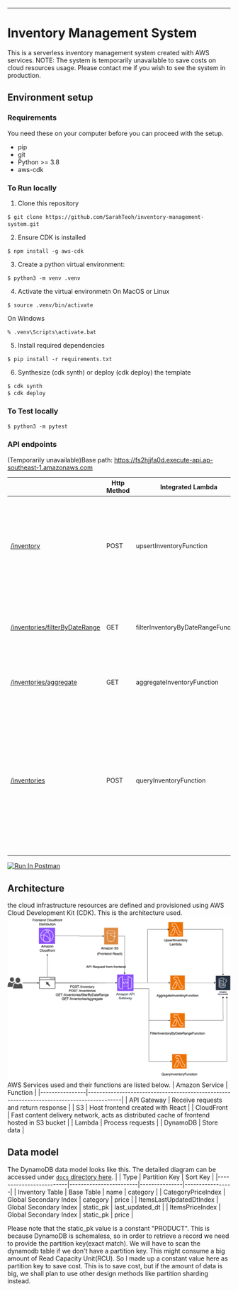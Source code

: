 ****
# Inventory Management System
This is a serverless inventory management system created with AWS services. 
NOTE: The system is temporarily unavailable to save costs on cloud resources usage.
Please contact me if you wish to see the system in production.

## Environment setup

### Requirements
You need these on your computer before you can proceed with the setup.
* pip 
* git 
* Python >= 3.8 
* aws-cdk

### To Run locally
1. Clone this repository
```
$ git clone https://github.com/SarahTeoh/inventory-management-system.git 
```

2. Ensure CDK is installed
```
$ npm install -g aws-cdk
```

3. Create a python virtual environment:

```
$ python3 -m venv .venv
```

4. Activate the virtual environmetn
On MacOS or Linux
```
$ source .venv/bin/activate
```

On Windows

```
% .venv\Scripts\activate.bat
```

5. Install required dependencies
```
$ pip install -r requirements.txt
```

6. Synthesize (cdk synth) or deploy (cdk deploy) the template
```
$ cdk synth
$ cdk deploy
```

### To Test locally
```
$ python3 -m pytest 
```

### API endpoints
(Temporarily unavailable)Base path: https://fs2hjjfa0d.execute-api.ap-southeast-1.amazonaws.com 
<table>
<thead>
<tr>
<th></th>
<th>Http Method</th>
<th>Integrated Lambda</th>
<th>Function</th>
<th>Example Parameters</th>
</tr>
</thead>
<tbody><tr>
<td><a href="https://fs2hjjfa0d.execute-api.ap-southeast-1.amazonaws.com/inventory"> /inventory </a></td>
<td>POST</td>
<td>upsertInventoryFunction</td>
<td>Upsert item. If item with same name and same category doesn&#39;t exist, new item is created. If an item with same name and category exists, the item will be updated with new price.</td>
<td>

```json
{
  "name": "Thing",
  "category": "Stationary",
  "price": 7.6
}
```

</td>
</tr>
<tr>
<td><a href="https://fs2hjjfa0d.execute-api.ap-southeast-1.amazonaws.com/inventories/filterByDateRange"> /inventories/filterByDateRange </a></td>
<td>GET</td>
<td>filterInventoryByDateRangeFunction</td>
<td>Filter items that have <code>last_updated_dt</code> within the date range and return total price of the items.</td>
<td>

```json
{
  "dt_from": "2022-01-01 10:00:00",
  "dt_to": "2022-01-25 10:00:00"
}
```

</td>
</tr>
<tr>
<td><a href="https://fs2hjjfa0d.execute-api.ap-southeast-1.amazonaws.com/inventories/aggregate"> /inventories/aggregate </a></td>
<td>GET</td>
<td>aggregateInventoryFunction</td>
<td>Filter items by category and total price. If <code>all</code> is passed, it will return all category.</td>
<td>

```json
{
  "category": "all"
}
```

</td>
</tr>
<tr>
<td><a href="https://fs2hjjfa0d.execute-api.ap-southeast-1.amazonaws.com/inventories"> /inventories </a></td>
<td>POST</td>
<td>queryInventoryFunction</td>
<td>Query items with filters, pagination and sorting options.</td>
<td>

```json
{
  "filters":
    {
      "name": "note"
      "category": "Stationary",
      "price_range": [1,10]
    },
  "pagination":
    {
      "page": 1,
      "limit": 10
    },
  "sort":
    {
      "field": "price",
      "order": "asc"
    }
}
```

</td>
</tr>
</tbody></table>


[<img src="https://run.pstmn.io/button.svg" alt="Run In Postman" style="width: 128px; height: 32px;">](https://app.getpostman.com/run-collection/9636334-96c9786e-d1ba-4984-aa57-e950c20680b9?action=collection%2Ffork&source=rip_markdown&collection-url=entityId%3D9636334-96c9786e-d1ba-4984-aa57-e950c20680b9%26entityType%3Dcollection%26workspaceId%3Ded06f64f-fc04-427f-977f-4f3abacdbff7)


## Architecture
the cloud infrastructure resources are defined and provisioned using AWS Cloud Development Kit (CDK). This is the architecture used.
![Architecture diagram](docs/architecture.drawio.png "Architecture")
AWS Services used and their functions are listed below.
| Amazon Service | Function                                                                                 |
|----------------|------------------------------------------------------------------------------------------|
| API Gateway    | Receive requests and return response                                                     |
| S3             | Host frontend created with React                                                         |
| CloudFront     | Fast content delivery network, acts as distributed cache of frontend hosted in S3 bucket |
| Lambda         | Process requests                                                                         |
| DynamoDB       | Store data                                                                               |

## Data model
The DynamoDB data model looks like this. The detailed diagram can be accessed under [`docs` directory here](docs).
|                         | Type                   | Partition Key | Sort Key        |
|-------------------------|------------------------|---------------|-----------------|
| Inventory Table         | Base Table             | name          | category        |
| CategoryPriceIndex      | Global Secondary Index | category      | price           |
| ItemsLastUpdatedDtIndex | Global Secondary Index | static_pk     | last_updated_dt |
| ItemsPriceIndex         | Global Secondary Index | static_pk     | price           |


Please note that the static_pk value is a constant "PRODUCT". This is because DynamoDB is schemaless,
so in order to retrieve a record we need to provide the partition key(exact match).
We will have to scan the dynamodb table if we don't have a partition key.
This might consume a big amount of Read Capacity Unit(RCU).
So I made up a constant value here as partition key to save cost. 
This is to save cost, but if the amount of data is big, we shall plan to use other design methods like partition sharding instead. 